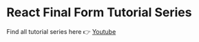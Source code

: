 # React Final Form Tutorial Series

Find all tutorial series here 👉 [Youtube](https://www.youtube.com/playlist?list=PLZyYimvQKRycVidJ0FwHkxcGdlrgYwFwe)
